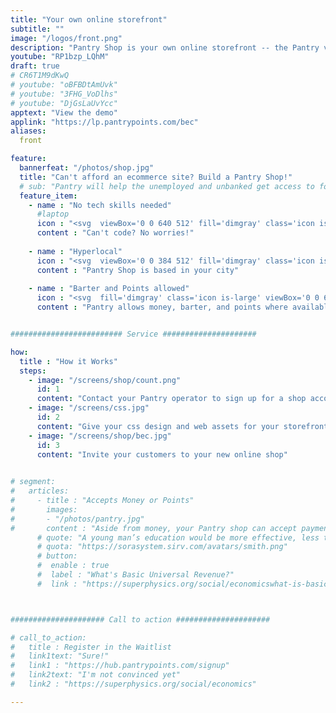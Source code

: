 ```yaml
---
title: "Your own online storefront"
subtitle: ""
image: "/logos/front.png"
description: "Pantry Shop is your own online storefront -- the Pantry version of Shopify"
youtube: "RP1bzp_LQhM"
draft: true
# CR6T1M9dKwQ
# youtube: "oBFBDtAmUvk"
# youtube: "3FHG_VoDlhs"
# youtube: "DjGsLaUvYcc"
apptext: "View the demo"
applink: "https://lp.pantrypoints.com/bec"
aliases: 
  front

feature:
  bannerfeat: "/photos/shop.jpg"
  title: "Can't afford an ecommerce site? Build a Pantry Shop!"
  # sub: "Pantry will help the unemployed and unbanked get access to food through their local community"
  feature_item:
    - name : "No tech skills needed"
      #laptop
      icon : "<svg  viewBox='0 0 640 512' fill='dimgray' class='icon is-large'><path d='M255.03 261.65c6.25 6.25 16.38 6.25 22.63 0l11.31-11.31c6.25-6.25 6.25-16.38 0-22.63L253.25 192l35.71-35.72c6.25-6.25 6.25-16.38 0-22.63l-11.31-11.31c-6.25-6.25-16.38-6.25-22.63 0l-58.34 58.34c-6.25 6.25-6.25 16.38 0 22.63l58.35 58.34zm96.01-11.3l11.31 11.31c6.25 6.25 16.38 6.25 22.63 0l58.34-58.34c6.25-6.25 6.25-16.38 0-22.63l-58.34-58.34c-6.25-6.25-16.38-6.25-22.63 0l-11.31 11.31c-6.25 6.25-6.25 16.38 0 22.63L386.75 192l-35.71 35.72c-6.25 6.25-6.25 16.38 0 22.63zM624 416H381.54c-.74 19.81-14.71 32-32.74 32H288c-18.69 0-33.02-17.47-32.77-32H16c-8.8 0-16 7.2-16 16v16c0 35.2 28.8 64 64 64h512c35.2 0 64-28.8 64-64v-16c0-8.8-7.2-16-16-16zM576 48c0-26.4-21.6-48-48-48H112C85.6 0 64 21.6 64 48v336h512V48zm-64 272H128V64h384v256z'/></svg>"
      content : "Can't code? No worries!"
      
    - name : "Hyperlocal"
      icon : "<svg  viewBox='0 0 384 512' fill='dimgray' class='icon is-large'><path d='M172.268 501.67C26.97 291.031 0 269.413 0 192 0 85.961 85.961 0 192 0s192 85.961 192 192c0 77.413-26.97 99.031-172.268 309.67-9.535 13.774-29.93 13.773-39.464 0zM192 272c44.183 0 80-35.817 80-80s-35.817-80-80-80-80 35.817-80 80 35.817 80 80 80z'/></svg>"
      content : "Pantry Shop is based in your city"
      
    - name : "Barter and Points allowed"
      icon : "<svg  fill='dimgray' class='icon is-large' viewBox='0 0 640 512'><path d='M621.16 54.46C582.37 38.19 543.55 32 504.75 32c-123.17-.01-246.33 62.34-369.5 62.34-30.89 0-61.76-3.92-92.65-13.72-3.47-1.1-6.95-1.62-10.35-1.62C15.04 79 0 92.32 0 110.81v317.26c0 12.63 7.23 24.6 18.84 29.46C57.63 473.81 96.45 480 135.25 480c123.17 0 246.34-62.35 369.51-62.35 30.89 0 61.76 3.92 92.65 13.72 3.47 1.1 6.95 1.62 10.35 1.62 17.21 0 32.25-13.32 32.25-31.81V83.93c-.01-12.64-7.24-24.6-18.85-29.47zM48 132.22c20.12 5.04 41.12 7.57 62.72 8.93C104.84 170.54 79 192.69 48 192.69v-60.47zm0 285v-47.78c34.37 0 62.18 27.27 63.71 61.4-22.53-1.81-43.59-6.31-63.71-13.62zM320 352c-44.19 0-80-42.99-80-96 0-53.02 35.82-96 80-96s80 42.98 80 96c0 53.03-35.83 96-80 96zm272 27.78c-17.52-4.39-35.71-6.85-54.32-8.44 5.87-26.08 27.5-45.88 54.32-49.28v57.72zm0-236.11c-30.89-3.91-54.86-29.7-55.81-61.55 19.54 2.17 38.09 6.23 55.81 12.66v48.89z'/></svg>"
      content : "Pantry allows money, barter, and points where available"


######################### Service #####################

how:
  title : "How it Works"
  steps:
    - image: "/screens/shop/count.png"
      id: 1
      content: "Contact your Pantry operator to sign up for a shop account"
    - image: "/screens/css.jpg"
      id: 2
      content: "Give your css design and web assets for your storefront. If you have neither, send a drawing"
    - image: "/screens/shop/bec.jpg"
      id: 3
      content: "Invite your customers to your new online shop"  

      
# segment:
#   articles:
#     - title : "Accepts Money or Points"
#       images:
#       - "/photos/pantry.jpg"
#       content : "Aside from money, your Pantry shop can accept payment in points"
      # quote: "A young man’s education would be more effective, less tedious and expensive if he began working diligently as a journeyman. He would be paid in proportion to the little work he could do.<br> <cite>- Adam Smith</cite>"
      # quota: "https://sorasystem.sirv.com/avatars/smith.png"         
      # button:
      #  enable : true
      #  label : "What's Basic Universal Revenue?"
      #  link : "https://superphysics.org/social/economicswhat-is-basic-universal-revenue/"



##################### Call to action #####################

# call_to_action:
#   title : Register in the Waitlist
#   link1text: "Sure!"
#   link1 : "https://hub.pantrypoints.com/signup"
#   link2text: "I'm not convinced yet"
#   link2 : "https://superphysics.org/social/economics"

---
```

